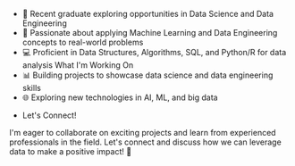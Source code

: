 - 🌱 Recent graduate exploring opportunities in Data Science and Data Engineering
- 🔭 Passionate about applying Machine Learning and Data Engineering concepts to real-world problems
- 💻 Proficient in Data Structures, Algorithms, SQL, and Python/R for data analysis
What I'm Working On
- 📊 Building projects to showcase data science and data engineering skills
- 🌐 Exploring new technologies in AI, ML, and big data

* Let's Connect!

I'm eager to collaborate on exciting projects and learn from experienced professionals in the field. Let's connect and discuss how we can leverage data to make a positive impact! 🚀

<!---
Pradipwasre/Pradipwasre is a ✨ special ✨ repository because its `README.md` (this file) appears on your GitHub profile.
You can click the Preview link to take a look at your changes.
--->
